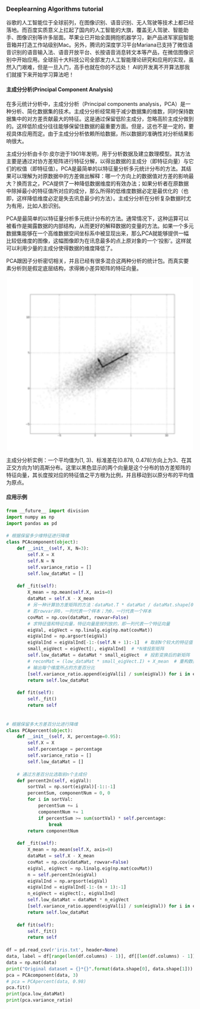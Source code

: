 ### Deeplearning Algorithms tutorial
谷歌的人工智能位于全球前列，在图像识别、语音识别、无人驾驶等技术上都已经落地。而百度实质意义上扛起了国内的人工智能的大旗，覆盖无人驾驶、智能助手、图像识别等许多层面。苹果业已开始全面拥抱机器学习，新产品进军家庭智能音箱并打造工作站级别Mac。另外，腾讯的深度学习平台Mariana已支持了微信语音识别的语音输入法、语音开放平台、长按语音消息转文本等产品，在微信图像识别中开始应用。全球前十大科技公司全部发力人工智能理论研究和应用的实现，虽然入门艰难，但是一旦入门，高手也就在你的不远处！
AI的开发离不开算法那我们就接下来开始学习算法吧！

#### 主成分分析(Principal Component Analysis)

在多元统计分析中，主成分分析（Principal components analysis，PCA）是一种分析、简化数据集的技术。主成分分析经常用于减少数据集的维数，同时保持数据集中的对方差贡献最大的特征。这是通过保留低阶主成分，忽略高阶主成分做到的。这样低阶成分往往能够保留住数据的最重要方面。但是，这也不是一定的，要视具体应用而定。由于主成分分析依赖所给数据，所以数据的准确性对分析结果影响很大。

主成分分析由卡尔·皮尔逊于1901年发明，用于分析数据及建立数理模型。其方法主要是通过对协方差矩阵进行特征分解，以得出数据的主成分（即特征向量）与它们的权值（即特征值）。PCA是最简单的以特征量分析多元统计分布的方法。其结果可以理解为对原数据中的方差做出解释：哪一个方向上的数据值对方差的影响最大？换而言之，PCA提供了一种降低数据维度的有效办法；如果分析者在原数据中除掉最小的特征值所对应的成分，那么所得的低维度数据必定是最优化的（也即，这样降低维度必定是失去讯息最少的方法）。主成分分析在分析复杂数据时尤为有用，比如人脸识别。

PCA是最简单的以特征量分析多元统计分布的方法。通常情况下，这种运算可以被看作是揭露数据的内部结构，从而更好的解释数据的变量的方法。如果一个多元数据集能够在一个高维数据空间坐标系中被显现出来，那么PCA就能够提供一幅比较低维度的图像，这幅图像即为在讯息最多的点上原对象的一个‘投影’。这样就可以利用少量的主成分使得数据的维度降低了。

PCA跟因子分析密切相关，并且已经有很多混合这两种分析的统计包。而真实要素分析则是假定底层结构，求得微小差异矩阵的特征向量。

<p align="center">
<img width="500" align="center" src="../../images/401.jpg" />
</p>
主成分分析实例：一个平均值为(1, 3)、标准差在(0.878, 0.478)方向上为3、在其正交方向为1的高斯分布。这里以黑色显示的两个向量是这个分布的协方差矩阵的特征向量，其长度按对应的特征值之平方根为比例，并且移动到以原分布的平均值为原点。

#### 应用示例
```python
from __future__ import division
import numpy as np
import pandas as pd

# 根据保留多少维特征进行降维
class PCAcomponent(object):
    def __init__(self, X, N=3):
        self.X = X
        self.N = N
        self.variance_ratio = []
        self.low_dataMat = []

    def _fit(self):
        X_mean = np.mean(self.X, axis=0)
        dataMat = self.X - X_mean
        # 另一种计算协方差矩阵的方法：dataMat.T * dataMat / dataMat.shape[0]
        # 若rowvar非0，一列代表一个样本；为0，一行代表一个样本
        covMat = np.cov(dataMat, rowvar=False)
        # 求特征值和特征向量，特征向量是按列放的，即一列代表一个特征向量
        eigVal, eigVect = np.linalg.eig(np.mat(covMat))
        eigValInd = np.argsort(eigVal)
        eigValInd = eigValInd[-1:-(self.N + 1):-1]  # 取前N个较大的特征值
        small_eigVect = eigVect[:, eigValInd]  # *N维投影矩阵
        self.low_dataMat = dataMat * small_eigVect  # 投影变换后的新矩阵
        # reconMat = (low_dataMat * small_eigVect.I) + X_mean  # 重构数据
        # 输出每个维度所占的方差百分比
        [self.variance_ratio.append(eigVal[i] / sum(eigVal)) for i in eigValInd]
        return self.low_dataMat

    def fit(self):
        self._fit()
        return self


# 根据保留多大方差百分比进行降维
class PCApercent(object):
    def __init__(self, X, percentage=0.95):
        self.X = X
        self.percentage = percentage
        self.variance_ratio = []
        self.low_dataMat = []

    # 通过方差百分比选取前n个主成份
    def percent2n(self, eigVal):
        sortVal = np.sort(eigVal)[-1::-1]
        percentSum, componentNum = 0, 0
        for i in sortVal:
            percentSum += i
            componentNum += 1
            if percentSum >= sum(sortVal) * self.percentage:
                break
        return componentNum

    def _fit(self):
        X_mean = np.mean(self.X, axis=0)
        dataMat = self.X - X_mean
        covMat = np.cov(dataMat, rowvar=False)
        eigVal, eigVect = np.linalg.eig(np.mat(covMat))
        n = self.percent2n(eigVal)
        eigValInd = np.argsort(eigVal)
        eigValInd = eigValInd[-1:-(n + 1):-1]
        n_eigVect = eigVect[:, eigValInd]
        self.low_dataMat = dataMat * n_eigVect
        [self.variance_ratio.append(eigVal[i] / sum(eigVal)) for i in eigValInd]
        return self.low_dataMat

    def fit(self):
        self._fit()
        return self

df = pd.read_csv(r'iris.txt', header=None)
data, label = df[range(len(df.columns) - 1)], df[[len(df.columns) - 1]]
data = np.mat(data)
print("Original dataset = {}*{}".format(data.shape[0], data.shape[1]))
pca = PCAcomponent(data, 3)
# pca = PCApercent(data, 0.98)
pca.fit()
print(pca.low_dataMat)
print(pca.variance_ratio)

```
